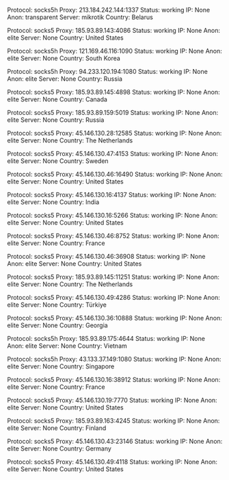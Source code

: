 Protocol: socks5h
Proxy: 213.184.242.144:1337
Status: working
IP: None
Anon: transparent
Server: mikrotik
Country: Belarus

Protocol: socks5
Proxy: 185.93.89.143:4086
Status: working
IP: None
Anon: elite
Server: None
Country: United States

Protocol: socks5h
Proxy: 121.169.46.116:1090
Status: working
IP: None
Anon: elite
Server: None
Country: South Korea

Protocol: socks5h
Proxy: 94.233.120.194:1080
Status: working
IP: None
Anon: elite
Server: None
Country: Russia

Protocol: socks5
Proxy: 185.93.89.145:4898
Status: working
IP: None
Anon: elite
Server: None
Country: Canada

Protocol: socks5
Proxy: 185.93.89.159:5019
Status: working
IP: None
Anon: elite
Server: None
Country: Russia

Protocol: socks5
Proxy: 45.146.130.28:12585
Status: working
IP: None
Anon: elite
Server: None
Country: The Netherlands

Protocol: socks5
Proxy: 45.146.130.47:4153
Status: working
IP: None
Anon: elite
Server: None
Country: Sweden

Protocol: socks5
Proxy: 45.146.130.46:16490
Status: working
IP: None
Anon: elite
Server: None
Country: United States

Protocol: socks5
Proxy: 45.146.130.16:4137
Status: working
IP: None
Anon: elite
Server: None
Country: India

Protocol: socks5
Proxy: 45.146.130.16:5266
Status: working
IP: None
Anon: elite
Server: None
Country: United States

Protocol: socks5
Proxy: 45.146.130.46:8752
Status: working
IP: None
Anon: elite
Server: None
Country: France

Protocol: socks5
Proxy: 45.146.130.46:36908
Status: working
IP: None
Anon: elite
Server: None
Country: United States

Protocol: socks5
Proxy: 185.93.89.145:11251
Status: working
IP: None
Anon: elite
Server: None
Country: The Netherlands

Protocol: socks5
Proxy: 45.146.130.49:4286
Status: working
IP: None
Anon: elite
Server: None
Country: Türkiye

Protocol: socks5
Proxy: 45.146.130.36:10888
Status: working
IP: None
Anon: elite
Server: None
Country: Georgia

Protocol: socks5h
Proxy: 185.93.89.175:4644
Status: working
IP: None
Anon: elite
Server: None
Country: Vietnam

Protocol: socks5h
Proxy: 43.133.37.149:1080
Status: working
IP: None
Anon: elite
Server: None
Country: Singapore

Protocol: socks5
Proxy: 45.146.130.16:38912
Status: working
IP: None
Anon: elite
Server: None
Country: France

Protocol: socks5
Proxy: 45.146.130.19:7770
Status: working
IP: None
Anon: elite
Server: None
Country: United States

Protocol: socks5
Proxy: 185.93.89.163:4245
Status: working
IP: None
Anon: elite
Server: None
Country: Finland

Protocol: socks5
Proxy: 45.146.130.43:23146
Status: working
IP: None
Anon: elite
Server: None
Country: Germany

Protocol: socks5
Proxy: 45.146.130.49:4118
Status: working
IP: None
Anon: elite
Server: None
Country: United States

